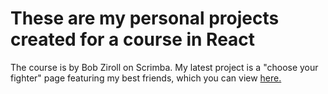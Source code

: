 # These are my personal projects created for a course in React

The course is by Bob Ziroll on Scrimba. My latest project is a "choose your fighter" page featuring my best friends, which you can view [here.](https://viwo4708-fight.netlify.app/)
